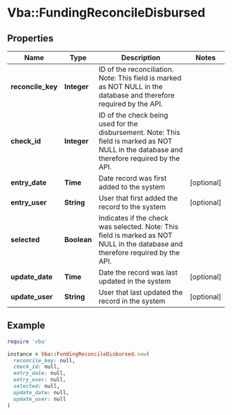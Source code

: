 # Vba::FundingReconcileDisbursed

## Properties

| Name | Type | Description | Notes |
| ---- | ---- | ----------- | ----- |
| **reconcile_key** | **Integer** | ID of the reconciliation. Note: This field is marked as NOT NULL in the database and therefore required by the API. |  |
| **check_id** | **Integer** | ID of the check being used for the disbursement. Note: This field is marked as NOT NULL in the database and therefore required by the API. |  |
| **entry_date** | **Time** | Date record was first added to the system | [optional] |
| **entry_user** | **String** | User that first added the record to the system | [optional] |
| **selected** | **Boolean** | Indicates if the check was selected. Note: This field is marked as NOT NULL in the database and therefore required by the API. |  |
| **update_date** | **Time** | Date the record was last updated in the system | [optional] |
| **update_user** | **String** | User that last updated the record in the system | [optional] |

## Example

```ruby
require 'vba'

instance = Vba::FundingReconcileDisbursed.new(
  reconcile_key: null,
  check_id: null,
  entry_date: null,
  entry_user: null,
  selected: null,
  update_date: null,
  update_user: null
)
```

